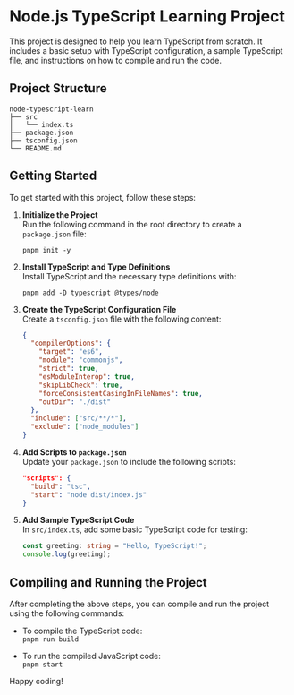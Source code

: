 # Node.js TypeScript Learning Project

This project is designed to help you learn TypeScript from scratch. It includes a basic setup with TypeScript configuration, a sample TypeScript file, and instructions on how to compile and run the code.

## Project Structure

```
node-typescript-learn
├── src
│   └── index.ts
├── package.json
├── tsconfig.json
└── README.md
```

## Getting Started

To get started with this project, follow these steps:

1. **Initialize the Project**  
   Run the following command in the root directory to create a `package.json` file:
   ```
   pnpm init -y
   ```

2. **Install TypeScript and Type Definitions**  
   Install TypeScript and the necessary type definitions with:
   ```
   pnpm add -D typescript @types/node
   ```

3. **Create the TypeScript Configuration File**  
   Create a `tsconfig.json` file with the following content:
   ```json
   {
     "compilerOptions": {
       "target": "es6",
       "module": "commonjs",
       "strict": true,
       "esModuleInterop": true,
       "skipLibCheck": true,
       "forceConsistentCasingInFileNames": true,
       "outDir": "./dist"
     },
     "include": ["src/**/*"],
     "exclude": ["node_modules"]
   }
   ```

4. **Add Scripts to `package.json`**  
   Update your `package.json` to include the following scripts:
   ```json
   "scripts": {
     "build": "tsc",
     "start": "node dist/index.js"
   }
   ```

5. **Add Sample TypeScript Code**  
   In `src/index.ts`, add some basic TypeScript code for testing:
   ```typescript
   const greeting: string = "Hello, TypeScript!";
   console.log(greeting);
   ```

## Compiling and Running the Project

After completing the above steps, you can compile and run the project using the following commands:

- To compile the TypeScript code:  
  `pnpm run build`

- To run the compiled JavaScript code:  
  `pnpm start`

Happy coding!